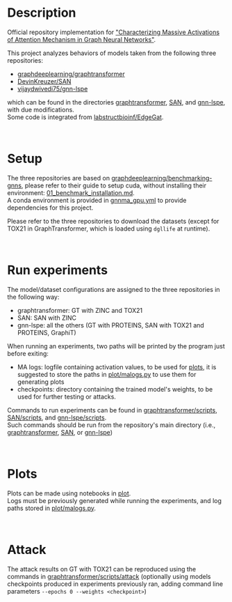 # Description

Official repository implementation for ["Characterizing Massive Activations of Attention Mechanism in Graph Neural Networks"](https://arxiv.org/abs/2409.03463).

This project analyzes behaviors of models taken from the following three repositories:
- [graphdeeplearning/graphtransformer](https://github.com/graphdeeplearning/graphtransformer)
- [DevinKreuzer/SAN](https://github.com/DevinKreuzer/SAN)
- [vijaydwivedi75/gnn-lspe](https://github.com/vijaydwivedi75/gnn-lspe)

which can be found in the directories [graphtransformer](./graphtransformer), [SAN](./SAN), and [gnn-lspe](./gnn-lspe), with due modifications.\
Some code is integrated from [labstructbioinf/EdgeGat](https://github.com/labstructbioinf/EdgeGat).


<br>

# Setup

The three repositories are based on [graphdeeplearning/benchmarking-gnns](https://github.com/graphdeeplearning/benchmarking-gnns), please refer to their guide to setup cuda, without installing their environment: [01_benchmark_installation.md](https://github.com/graphdeeplearning/benchmarking-gnns/blob/master/docs/01_benchmark_installation.md).\
A conda environment is provided in [gnnma_gpu.yml](./gnnma_gpu.yml) to provide dependencies for this project.

Please refer to the three repositories to download the datasets (except for TOX21 in GraphTransformer, which is loaded using `dgllife` at runtime).


<br>

# Run experiments

The model/dataset configurations are assigned to the three repositories in the following way:
- graphtransformer: GT with ZINC and TOX21
- SAN: SAN with ZINC
- gnn-lspe: all the others (GT with PROTEINS, SAN with TOX21 and PROTEINS, GraphiT)

When running an experiments, two paths will be printed by the program just before exiting:
- MA logs: logfile containing activation values, to be used for [plots](./plot), it is suggested to store the paths in [plot/malogs.py](./plot/malogs.py) to use them for generating plots
- checkpoints: directory containing the trained model's weights, to be used for further testing or attacks.

Commands to run experiments can be found in [graphtransformer/scripts](./graphtransformer/scripts), [SAN/scripts](./SAN/scripts), and [gnn-lspe/scripts](./gnn-lspe/scripts).\
Such commands should be run from the repository's main directory (i.e., [graphtransformer](./graphtransformer), [SAN](./SAN), or [gnn-lspe](./gnn-lspe))


<br>

# Plots

Plots can be made using notebooks in [plot](./plot).\
Logs must be previously generated while running the experiments, and log paths stored in [plot/malogs.py](./plot/malogs.py).


<br>

# Attack

The attack results on GT with TOX21 can be reproduced using the commands in [graphtransformer/scripts/attack](./graphtransformer/scripts/attack) (optionally using models checkpoints produced in experiments previously ran, adding command line parameters `--epochs 0 --weights <checkpoint>`)

<br><br><br>

